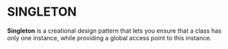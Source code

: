 ﻿# SINGLETON
**Sin­gle­ton** is a cre­ation­al design pat­tern that lets you ensure that a class has only one instance, while pro­vid­ing a glob­al access point to this instance.